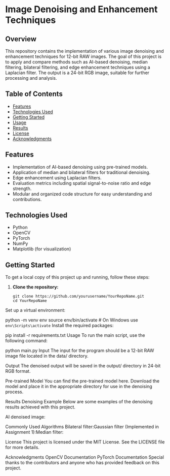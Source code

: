 # Image Denoising and Enhancement Techniques

## Overview
This repository contains the implementation of various image denoising and enhancement techniques for 12-bit RAW images. The goal of this project is to apply and compare methods such as AI-based denoising, median filtering, bilateral filtering, and edge enhancement techniques using a Laplacian filter. The output is a 24-bit RGB image, suitable for further processing and analysis.

## Table of Contents
- [Features](#features)
- [Technologies Used](#technologies-used)
- [Getting Started](#getting-started)
- [Usage](#usage)
- [Results](#results)
- [License](#license)
- [Acknowledgments](#acknowledgments)

## Features
- Implementation of AI-based denoising using pre-trained models.
- Application of median and bilateral filters for traditional denoising.
- Edge enhancement using Laplacian filters.
- Evaluation metrics including spatial signal-to-noise ratio and edge strength.
- Modular and organized code structure for easy understanding and contributions.

## Technologies Used
- Python
- OpenCV
- PyTorch
- NumPy
- Matplotlib (for visualization)

## Getting Started
To get a local copy of this project up and running, follow these steps:

1. **Clone the repository:**
   ```
   git clone https://github.com/yourusername/YourRepoName.git
   cd YourRepoName
Set up a virtual environment:



python -m venv env
source env/bin/activate  # On Windows use `env\Scripts\activate`
Install the required packages:



pip install -r requirements.txt
Usage
To run the main script, use the following command:



python main.py
Input
The input for the program should be a 12-bit RAW image file located in the data/ directory.

Output
The denoised output will be saved in the output/ directory in 24-bit RGB format.

Pre-trained Model
You can find the pre-trained model here. Download the model and place it in the appropriate directory for use in the denoising process.

Results
Denoising Example
Below are some examples of the denoising results achieved with this project.

AI denoised image:

Commonly Used Algorithms
Bilateral filter:Gaussian filter (Implemented in Assignment 1):Median filter:

License
This project is licensed under the MIT License. See the LICENSE file for more details.

Acknowledgments
OpenCV Documentation
PyTorch Documentation
Special thanks to the contributors and anyone who has provided feedback on this project.

